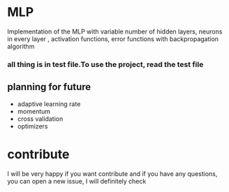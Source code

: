 # MLP
Implementation of the MLP with variable number of hidden layers, neurons in every layer , activation functions, error functions
with backpropagation algorithm

### all thing is in test file.To use the project, read the test file

## planning for future
- adaptive learning rate
- momentum
- cross validation
- optimizers
# contribute
I will be very happy if you want contribute and if you have any questions, you can open a new issue, I will definitely check

